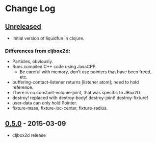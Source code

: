 # Change Log

## [Unreleased]
- Initial version of liquidfun in clojure.

### Differences from cljbox2d:
- Particles, obviously.
- Runs compiled C++ code using JavaCPP.
  - Be careful with memory, don't use pointers that have been freed, etc.
- buffering-contact-listener returns [listener atom]; need to hold reference.
- There is no constant-volume-joint, that was specific to JBox2D.
- destroy! replaced with destroy-body! destroy-joint! destroy-fixture!
- user-data can only hold Pointer.
- fixture-mass, fixture-loc-center, fixture-radius.

## [0.5.0] - 2015-03-09
- cljbox2d release

[Unreleased]: https://github.com/floybix/cljbox2d/compare/v0.5.0...HEAD
[0.5.0]: https://github.com/floybix/cljbox2d/compare/v0.5.0...v0.5.0
